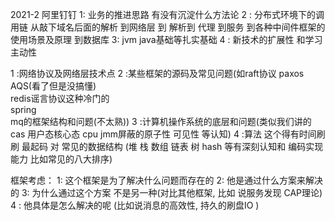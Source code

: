 2021-2 阿里钉钉
1: 业务的推进思路  有没有沉淀什么方法论
2 : 分布式环境下的调用链 从敲下域名后面的解析 到网络层 到 解析到 代理 到服务  到各种中间件框架的使用场景及原理 到数据库 
3:  jvm  java基础等扎实基础 
4 : 新技术的扩展性 和学习主动性

1 :网络协议及网络层技术点
2 :某些框架的源码及常见问题(如raft协议  paxos  AQS(看了但是没搞懂)  
    redis谣言协议这种冷门的  
    spring   
    mq的框架结构和问题(不太熟))
3 :计算机操作系统的底层和问题(类似我们讲的 cas 用户态核心态 cpu  jmm屏蔽的原子性 可见性 等认知)
4 :算法  这个得有时间刷刷 最起码 对 常见的数据结构
(堆 栈  数组 链表  树  hash 等有深刻认知和 编码实现能力 比如常见的八大排序)

框架考虑：
1: 这个框架是为了解决什么问题而存在的
2: 他是通过什么方案来解决的
3: 为什么通过这个方案 不是另一种(对比其他框架, 比如 说服务发现 CAP理论)
4 : 他具体是怎么解决的呢 (比如说消息的高效性, 持久的刷盘IO )

